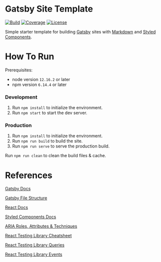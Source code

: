 # Gatsby Site Template
[![Build](https://img.shields.io/github/workflow/status/tomdewildt/gatsby-site-template/ci/master)](https://github.com/tomdewildt/gatsby-site-template/actions?query=workflow%3Aci)
[![Coverage](https://img.shields.io/codecov/c/gh/tomdewildt/gatsby-site-template)](https://codecov.io/gh/tomdewildt/gatsby-site-template)
[![License](https://img.shields.io/github/license/tomdewildt/gatsby-site-template)](https://github.com/tomdewildt/gatsby-site-template/blob/master/LICENSE)

Simple starter template for building [Gatsby](https://www.gatsbyjs.com/) sites with [Markdown](https://daringfireball.net/projects/markdown/) and [Styled Components](https://styled-components.com/).

# How To Run

Prerequisites:
* node version ```12.16.2``` or later
* npm version ```6.14.4``` or later

### Development

1. Run ```npm install``` to initialize the environment.
2. Run ```npm start``` to start the dev server.

### Production

1. Run ```npm install``` to initialize the environment.
2. Run ```npm run build``` to build the site.
3. Run ```npm run serve``` to serve the production build.

Run ```npm run clean``` to clean the build files & cache.

# References

[Gatsby Docs](https://www.gatsbyjs.org/docs/)

[Gatsby File Structure](https://medium.com/@thenyaobin/exploring-the-project-structure-of-gatsby-3c71a06208b0)

[React Docs](https://reactjs.org/docs/)

[Styled Components Docs](https://styled-components.com/docs)

[ARIA Roles, Attributes & Techniques](https://developer.mozilla.org/en-US/docs/Web/Accessibility/ARIA/ARIA_Techniques)

[React Testing Library Cheatsheet](https://testing-library.com/docs/react-testing-library/cheatsheet)

[React Testing Library Queries](https://testing-library.com/docs/dom-testing-library/api-queries)

[React Testing Library Events](https://testing-library.com/docs/dom-testing-library/api-events)
